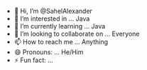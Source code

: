 - 👋 Hi, I’m @SahelAlexander
- 👀 I’m interested in ... Java
- 🌱 I’m currently learning ... Java
- 💞️ I’m looking to collaborate on ... Everyone
- 📫 How to reach me ... Anything
- 😄 Pronouns: ... He/Him
- ⚡ Fun fact: ...

<!---
SahelAlexander/SahelAlexander is a ✨ special ✨ repository because its `README.md` (this file) appears on your GitHub profile.
You can click the Preview link to take a look at your changes.
--->
